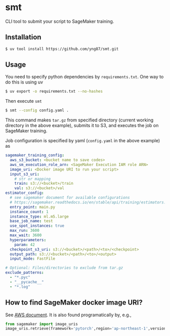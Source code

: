 # smt

CLI tool to submit your script to SageMaker training.

## Installation
```bash
$ uv tool install https://github.com/yng87/smt.git
```

## Usage

You need to specify python dependencies by `requirements.txt`. One way to do this is using uv
```bash
$ uv export -o requirements.txt --no-hashes
```

Then execute `smt`
```bash
$ smt --config config.yaml .
```

This command makes `tar.gz` from specified directory (current working directory in the above example), submits it to S3, and executes the job on SageMaker training.

Job configuration is specified by yaml (`config.yaml` in the above example) as
```yaml
sagemaker_training_config:
  aws_s3_bucket: <bucket name to save codes>
  aws_sm_execution_role_arn: <SageMaker Execution IAM role ARN>
  image_uri: <Docker image URI to run your script>
  input_s3_uri:
    # str or mapping
    train: s3://<bucket>/train
    val: s3://<bucket>/val
estimator_config:
  # see sagemaker document for available configurations
  # https://sagemaker.readthedocs.io/en/stable/api/training/estimators.html#sagemaker.estimator.Estimator
  entry_point: main.py
  instance_count: 1
  instance_type: ml.m5.large
  base_job_name: test
  use_spot_instances: true
  max_run: 3600
  max_wait: 3600
  hyperparameters:
    param: 42
  checkpoint_s3_uri: s3://<bucket>/<path>/<to>/<checkpoint>
  output_path: s3://<bucket>/<path>/<to>/<output>
  input_mode: FastFile

# Optional: Files/directories to exclude from tar.gz
exclude_patterns:
  - "*.pyc"
  - "__pycache__"
  - "*.log"
```

## How to find SageMaker docker image URI?

See [AWS document](https://docs.aws.amazon.com/sagemaker/latest/dg-ecr-paths/sagemaker-algo-docker-registry-paths.html). It is also found programatically by, e.g., 

```python
from sagemaker import image_uris
image_uris.retrieve(framework='pytorch',region='ap-northeast-1',version='2.6.0',py_version='py312',image_scope='training', instance_type='ml.t3.large')
```
